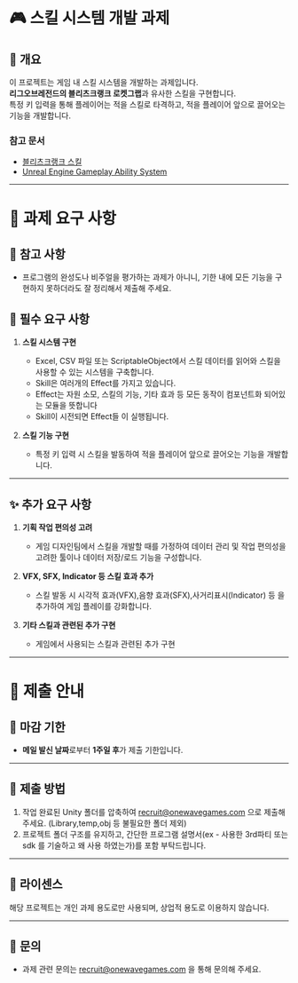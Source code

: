 # 🎮 스킬 시스템 개발 과제

## 🚀 개요
이 프로젝트는 게임 내 스킬 시스템을 개발하는 과제입니다.  
**리그오브레전드의 블리츠크랭크 로켓그랩**과 유사한 스킬을 구현합니다.  
특정 키 입력을 통해 플레이어는 적을 스킬로 타격하고, 적을 플레이어 앞으로 끌어오는 기능을 개발합니다.

### 참고 문서

- [블리츠크랭크 스킬](https://d28xe8vt774jo5.cloudfront.net/champion-abilities/0053/ability_0053_Q1.mp4)
- [Unreal Engine Gameplay Ability System](https://dev.epicgames.com/documentation/ko-kr/unreal-engine/gameplay-ability-system-for-unreal-engine)

---

# 📝 과제 요구 사항
## 🔧 참고 사항
   - 프로그램의 완성도나 비주얼을 평가하는 과제가 아니니, 기한 내에 모든 기능을 구현하지 못하더라도 잘 정리해서 제출해 주세요.
     
## 🎯 필수 요구 사항
1. **스킬 시스템 구현**
   - Excel, CSV 파일 또는 ScriptableObject에서 스킬 데이터를 읽어와 스킬을 사용할 수 있는 시스템을 구축합니다.
   - Skill은 여러개의 Effect를 가지고 있습니다.
   - Effect는 자원 소모, 스킬의 기능, 기타 효과 등 모든 동작이 컴포넌트화 되어있는 모듈을 뜻합니다
   - Skill이 시전되면 Effect들 이 실행됩니다.
     
2. **스킬 기능 구현**
   - 특정 키 입력 시 스킬을 발동하여 적을 플레이어 앞으로 끌어오는 기능을 개발합니다.

---

## ✨ 추가 요구 사항
1. **기획 작업 편의성 고려**
   - 게임 디자인팀에서 스킬을 개발할 때를 가정하여 데이터 관리 및 작업 편의성을 고려한 툴이나 데이터 저장/로드 기능을 구성합니다.

2. **VFX, SFX, Indicator 등 스킬 효과 추가**
   - 스킬 발동 시 시각적 효과(VFX),음향 효과(SFX),사거리표시(Indicator) 등 을 추가하여 게임 플레이를 강화합니다.
  
3. **기타 스킬과 관련된 추가 구현**
   - 게임에서 사용되는 스킬과 관련된 추가 구현
     
---
# 🧩 제출 안내
## 📅 마감 기한
- **메일 발신 날짜**로부터 **1주일 후**가 제출 기한입니다.

---

## 📂 제출 방법
1. 작업 완료된 Unity 폴더를 압축하여 recruit@onewavegames.com 으로 제출해 주세요. (Library,temp,obj 등 불필요한 폴더 제외)
2. 프로젝트 폴더 구조를 유지하고, 간단한 프로그램 설명서(ex - 사용한 3rd파티 또는 sdk 를 기술하고 왜 사용 하였는가)를 포함 부탁드립니다.

---

## 📜 라이센스
해당 프로젝트는 개인 과제 용도로만 사용되며, 상업적 용도로 이용하지 않습니다.

---

## 📧 문의
- 과제 관련 문의는 recruit@onewavegames.com 을 통해 문의해 주세요.
